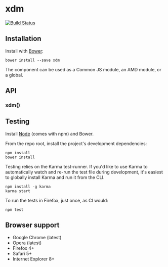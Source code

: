 # xdm

[![Build Status](https://secure.travis-ci.org/user/xdm.png?branch=master)](http://travis-ci.org/user/xdm)


## Installation

Install with [Bower](http://bower.io):

```
bower install --save xdm
```

The component can be used as a Common JS module, an AMD module, or a global.


## API

### xdm()


## Testing

Install [Node](http://nodejs.org) (comes with npm) and Bower.

From the repo root, install the project's development dependencies:

```
npm install
bower install
```

Testing relies on the Karma test-runner. If you'd like to use Karma to
automatically watch and re-run the test file during development, it's easiest
to globally install Karma and run it from the CLI.

```
npm install -g karma
karma start
```

To run the tests in Firefox, just once, as CI would:

```
npm test
```


## Browser support

* Google Chrome (latest)
* Opera (latest)
* Firefox 4+
* Safari 5+
* Internet Explorer 8+
